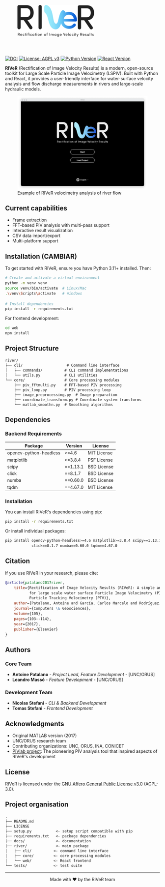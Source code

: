 
<figure>
    <img src="river/docs/_static/river_logo.svg" width=250 align="center">
</figure>
<br clear="left"/>
<br>


[![DOI](https://img.shields.io/badge/DOI-10.1016%2Fj.cageo.2017.05.011-blue)](https://doi.org/10.1016/j.cageo.2017.05.011)
[![License: AGPL v3](https://img.shields.io/badge/License-AGPL%20v3-blue.svg)](https://www.gnu.org/licenses/agpl-3.0)
[![Python Version](https://img.shields.io/badge/python-3.11+-blue.svg)](https://www.python.org/downloads/)
[![React Version](https://img.shields.io/badge/react-18.0+-61DAFB.svg)](https://reactjs.org/)

**RIVeR** (Rectification of Image Velocity Results) is a modern, open-source toolkit for Large Scale Particle Image Velocimetry (LSPIV). Built with Python and React, it provides a user-friendly interface for water-surface velocity analysis and flow discharge measurements in rivers and large-scale hydraulic models.

<figure>
    <img src="river/docs/_static/screenshot.png" width=500 align="center">
    <figcaption>Example of RIVeR velocimetry analysis of river flow</figcaption>
</figure>

## Current capabilities
* Frame extraction
* FFT-based PIV analysis with multi-pass support
* Interactive result visualization
* CSV data import/export
* Multi-platform support

## Installation (CAMBIAR)

To get started with RIVeR, ensure you have Python 3.11+ installed. Then:

```bash
# Create and activate a virtual environment
python -m venv venv
source venv/bin/activate  # Linux/Mac
.\venv\Scripts\activate   # Windows

# Install dependencies
pip install -r requirements.txt
```

For frontend development:
```bash
cd web
npm install
```

## Project Structure

```
river/
├── cli/                    # Command line interface
│   ├── commands/          # CLI command implementations
│   └── utils.py           # CLI utilities
└── core/                  # Core processing modules
    ├── piv_fftmulti.py    # FFT-based PIV processing
    ├── piv_loop.py        # PIV processing loop
    ├── image_preprocessing.py  # Image preparation
    ├── coordinate_transform.py # Coordinate system transforms
    └── matlab_smoothn.py  # Smoothing algorithms
```

## Dependencies

### Backend Requirements

| Package               | Version   | License                 |
|----------------------|-----------|-------------------------|
| opencv-python-headless| >=4.6    | MIT License            |
| matplotlib           | >=3.8.4   | PSF License            |
| scipy                | ==1.13.1  | BSD License            |
| click                | ==8.1.7   | BSD License            |
| numba                | ==0.60.0  | BSD License            |
| tqdm                 | ==4.67.0  | MIT License            |

### Installation

You can install RIVeR's dependencies using pip:

```bash
pip install -r requirements.txt
```

Or install individual packages:

```bash
pip install opencv-python-headless>=4.6 matplotlib>=3.8.4 scipy==1.13.1 \
            click==8.1.7 numba==0.60.0 tqdm==4.67.0
```

## Citation

If you use RIVeR in your research, please cite:

```bibtex
@article{patalano2017river,
    title={Rectification of Image Velocity Results (RIVeR): A simple and user-friendly toolbox
           for large scale water surface Particle Image Velocimetry (PIV) and
           Particle Tracking Velocimetry (PTV)},
    author={Patalano, Antoine and García, Carlos Marcelo and Rodríguez, Andrés},
    journal={Computers \& Geosciences},
    volume={105},
    pages={103--114},
    year={2017},
    publisher={Elsevier}
}
```

## Authors

### Core Team
- **Antoine Patalano** - *Project Lead, Feature Development* - [UNC/ORUS]
- **Leandro Massó** - *Feature Development* - [UNC/ORUS]

### Development Team
- **Nicolas Stefani** - *CLI & Backend Development*
- **Tomas Stefani** - *Frontend Development*

## Acknowledgments

- Original MATLAB version (2017)
- UNC/ORUS research team
- Contributing organizations: UNC, ORUS, INA, CONICET
- [PIVlab project](https://la.mathworks.com/matlabcentral/fileexchange/27659-pivlab-particle-image-velocimetry-piv-tool-with-gui): The pioneering PIV analysis tool that inspired aspects of RIVeR's development

## License

RIVeR is licensed under the [GNU Affero General Public License v3.0](LICENSE) (AGPL-3.0).

Project organisation
--------------------

    .
    ├── README.md
    ├── LICENSE
    ├── setup.py           <- setup script compatible with pip
    ├── requirements.txt   <- package dependencies
    ├── docs/              <- documentation
    ├── river/             <- main package
    │   ├── cli/          <- command line interface
    │   ├── core/         <- core processing modules
    │   └── web/          <- React frontend
    └── tests/            <- test suite

---
<p align="center">
Made with ❤️ by the RIVeR team
</p>
